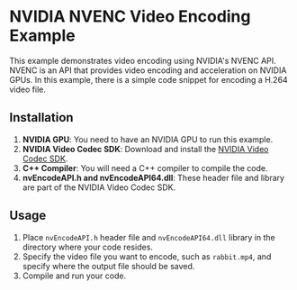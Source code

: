 # NVIDIA NVENC Video Encoding Example

This example demonstrates video encoding using NVIDIA's NVENC API. NVENC is an API that provides video encoding and acceleration on NVIDIA GPUs. In this example, there is a simple code snippet for encoding a H.264 video file.

## Installation

1. **NVIDIA GPU**: You need to have an NVIDIA GPU to run this example.
2. **NVIDIA Video Codec SDK**: Download and install the [NVIDIA Video Codec SDK](https://developer.nvidia.com/nvidia-video-codec-sdk).
3. **C++ Compiler**: You will need a C++ compiler to compile the code.
4. **nvEncodeAPI.h and nvEncodeAPI64.dll**: These header file and library are part of the NVIDIA Video Codec SDK.

## Usage

1. Place `nvEncodeAPI.h` header file and `nvEncodeAPI64.dll` library in the directory where your code resides.
2. Specify the video file you want to encode, such as `rabbit.mp4`, and specify where the output file should be saved.
3. Compile and run your code.

